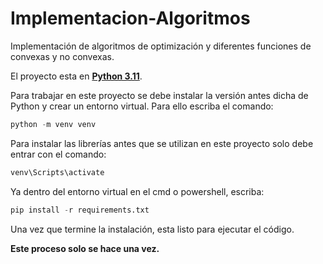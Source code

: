 # Implementacion-Algoritmos

 Implementación de algoritmos de optimización y diferentes funciones de convexas y no convexas.

El proyecto esta en [**Python 3.11**](https://www.python.org/downloads/release/python-3117/).

Para trabajar en este proyecto se debe instalar la versión antes dicha de Python y crear un entorno virtual. Para ello escriba el comando:

```python
python -m venv venv
```

Para instalar las librerías antes que se utilizan en este proyecto solo debe entrar con el comando:

```python   
venv\Scripts\activate
```

Ya dentro del entorno virtual en el cmd o powershell, escriba:

```python
pip install -r requirements.txt
```

Una vez que termine la instalación, esta listo para ejecutar el código.


**Este proceso solo se hace una vez.**
